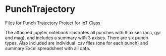# PunchTrajectory
Files for Punch Trajectory Project for IoT Class

The attached jupyter notebook illustrates all punches with 9 axises (acc, gyr and mag), and includes a summary with 3 axises.
There are six punch types.
Also included are individual .csv files (one for each punch) and summary Excel spreadsheet with all data.




